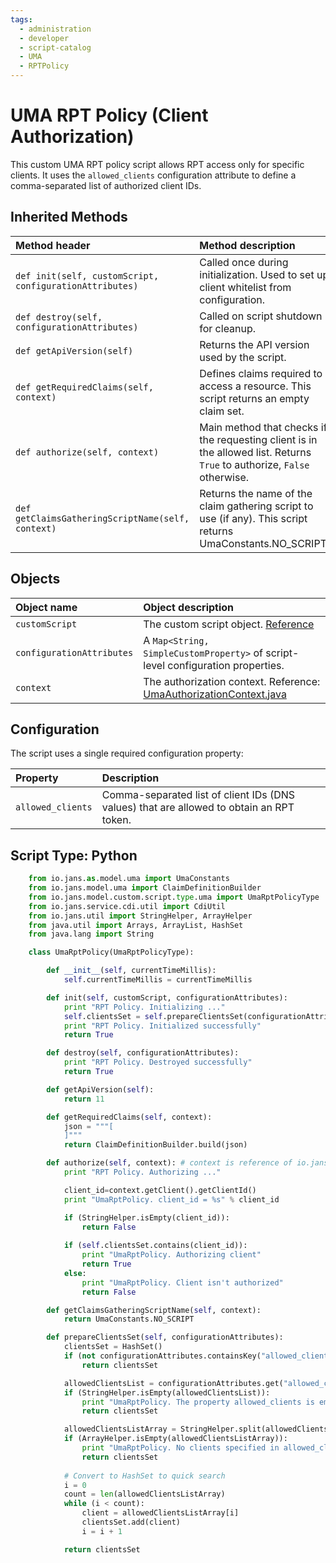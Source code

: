 ```yaml
---
tags:
  - administration
  - developer
  - script-catalog
  - UMA
  - RPTPolicy
---
```




# UMA RPT Policy (Client Authorization)

This custom UMA RPT policy script allows RPT access only for specific clients. It uses the `allowed_clients` configuration attribute to define a comma-separated list of authorized client IDs.

## Inherited Methods

| Method header | Method description |
|:-----|:------|
| `def init(self, customScript, configurationAttributes)` | Called once during initialization. Used to set up client whitelist from configuration. |
| `def destroy(self, configurationAttributes)` | Called on script shutdown for cleanup. |
| `def getApiVersion(self)` | Returns the API version used by the script.|
|`def getRequiredClaims(self, context)`| Defines claims required to access a resource. This script returns an empty claim set.|
|`def authorize(self, context)`| Main method that checks if the requesting client is in the allowed list. Returns `True` to authorize, `False` otherwise.|
|`def getClaimsGatheringScriptName(self, context)`|Returns the name of the claim gathering script to use (if any). This script returns UmaConstants.NO_SCRIPT.|

## Objects

| Object name | Object description |
|:-----|:------|
| `customScript` | The custom script object. [Reference](https://github.com/JanssenProject/jans/blob/main/jans-core/script/src/main/java/io/jans/model/custom/script/model/CustomScript.java) |
| `configurationAttributes` | A `Map<String, SimpleCustomProperty>` of script-level configuration properties. |
| `context` |  The authorization context. Reference: [UmaAuthorizationContext.java](https://github.com/JanssenProject/jans/blob/main/jans-auth-server/server/src/main/java/io/jans/as/server/uma/authorization/UmaAuthorizationContext.java) |


## Configuration
The script uses a single required configuration property:



| Property | Description |
|:-----|:------|
|`allowed_clients`| Comma-separated list of client IDs (DNS values) that are allowed to obtain an RPT token. |


## Script Type: Python

```python
    from io.jans.as.model.uma import UmaConstants
    from io.jans.model.uma import ClaimDefinitionBuilder
    from io.jans.model.custom.script.type.uma import UmaRptPolicyType
    from io.jans.service.cdi.util import CdiUtil
    from io.jans.util import StringHelper, ArrayHelper
    from java.util import Arrays, ArrayList, HashSet
    from java.lang import String

    class UmaRptPolicy(UmaRptPolicyType):

        def __init__(self, currentTimeMillis):
            self.currentTimeMillis = currentTimeMillis

        def init(self, customScript, configurationAttributes):
            print "RPT Policy. Initializing ..."
            self.clientsSet = self.prepareClientsSet(configurationAttributes)
            print "RPT Policy. Initialized successfully"
            return True

        def destroy(self, configurationAttributes):
            print "RPT Policy. Destroyed successfully"
            return True

        def getApiVersion(self):
            return 11

        def getRequiredClaims(self, context):
            json = """[
            ]"""
            return ClaimDefinitionBuilder.build(json)

        def authorize(self, context): # context is reference of io.jans.as.uma.authorization.UmaAuthorizationContext
            print "RPT Policy. Authorizing ..."

            client_id=context.getClient().getClientId()
            print "UmaRptPolicy. client_id = %s" % client_id

            if (StringHelper.isEmpty(client_id)):
                return False
        
            if (self.clientsSet.contains(client_id)):
                print "UmaRptPolicy. Authorizing client"
                return True
            else:
                print "UmaRptPolicy. Client isn't authorized"
                return False

        def getClaimsGatheringScriptName(self, context):
            return UmaConstants.NO_SCRIPT

        def prepareClientsSet(self, configurationAttributes):
            clientsSet = HashSet()
            if (not configurationAttributes.containsKey("allowed_clients")):
                return clientsSet

            allowedClientsList = configurationAttributes.get("allowed_clients").getValue2()
            if (StringHelper.isEmpty(allowedClientsList)):
                print "UmaRptPolicy. The property allowed_clients is empty"
                return clientsSet    

            allowedClientsListArray = StringHelper.split(allowedClientsList, ",")
            if (ArrayHelper.isEmpty(allowedClientsListArray)):
                print "UmaRptPolicy. No clients specified in allowed_clients property"
                return clientsSet
            
            # Convert to HashSet to quick search
            i = 0
            count = len(allowedClientsListArray)
            while (i < count):
                client = allowedClientsListArray[i]
                clientsSet.add(client)
                i = i + 1

            return clientsSet
```






